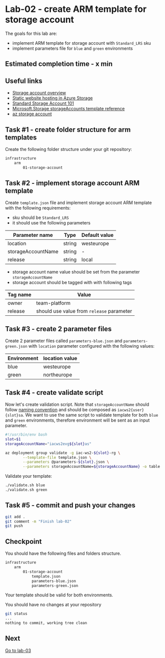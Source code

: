 # Lab-02 - create ARM template for storage account

The goals for this lab are:

* implement ARM template for storage account with `Standard_LRS` sku
* implement parameters file for `blue` and `green` environments

## Estimated completion time - x min

## Useful links

* [Storage account overview](https://docs.microsoft.com/en-us/azure/storage/common/storage-account-overview)
* [Static website hosting in Azure Storage](https://docs.microsoft.com/en-us/azure/storage/blobs/storage-blob-static-website)
* [Standard Storage Account 101](https://github.com/Azure/azure-quickstart-templates/tree/master/101-storage-account-create)
* [Microsoft.Storage storageAccounts template reference](https://docs.microsoft.com/en-us/azure/templates/microsoft.storage/2019-06-01/storageaccounts)
* [az storage account](https://docs.microsoft.com/en-us/cli/azure/storage/account?view=azure-cli-latest)

## Task #1 - create folder structure for arm templates

Create the following folder structure under your git repository:

```txt
infrastructure
    arm
        01-storage-account
```

## Task #2 - implement storage account ARM template

Create `template.json` file and implement storage account ARM template with the following requirements:

* sku should be `Standard_LRS`
* it should use the following parameters

| Parameter name  | Type | Default value|
|---|---|---|
| location | string | westeurope |
| storageAccountName | string | - |
| release | string | local |

* storage account name value should be set from the parameter `storageAccountName`
* storage account should be tagged with with following tags

| Tag name  | Value |
|---|---|
| owner | team-platform |
| release | should use value from `release` parameter |

## Task #3 - create 2 parameter files

Create 2 parameter files called `parameters-blue.json` and `parameters-green.json` with `location` parameter configured with the following values:

| Environment  | location value |
|---|---|
| blue | westeurope |
| green | northeurope |

## Task #4 - create validate script

Now let's create validation script.
Note that `storageAccountName` should follow [naming convention](../../conventions.md) and should be composed as `iacws2{user}{slot}sa`.
We want to use the same script to validate template for both `blue` and `green` environments, therefore environment will be sent as an input parameter.

```bash
#!/usr/bin/env bash
slot=$1
storageAccountName="iacws2evg${slot}as"

az deployment group validate -g iac-ws2-${slot}-rg \
        --template-file template.json \
        --parameters @parameters-${slot}.json \
        --parameters storageAccountName=${storageAccountName} -o table
```

Validate your template:

```bash
./validate.sh blue
./validate.sh green
```

## Task #5 - commit and push your changes

```bash
git add .
git comment -m "Finish lab-02"
git push
```

## Checkpoint

You should have the following files and folders structure.

```txt
infrastructure
    arm
        01-storage-account
            template.json
            parameters-blue.json
            parameters-green.json
```

Your template should be valid for both environments.

You should have no changes at your repository

```bash
git status
...
nothing to commit, working tree clean
```

## Next

[Go to lab-03](../lab-03/readme.md)